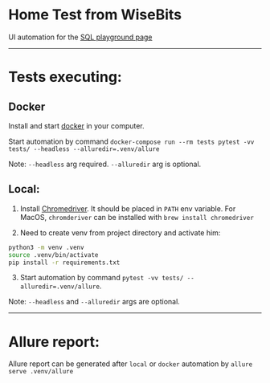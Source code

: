 # Home Test from WiseBits
UI automation for the [SQL playground page](https://www.w3schools.com/sql/trysql.asp?filename=trysql_asc)

---

# Tests executing:

## Docker
Install and start [docker](https://www.docker.com/) in your computer.

Start automation by command `docker-compose run --rm tests pytest -vv tests/ --headless --alluredir=.venv/allure
`

Note: `--headless` arg required. `--alluredir` arg is optional.

## Local:

1. Install [Chromedriver](https://chromedriver.chromium.org/). It should be placed in `PATH` env variable.
For MacOS, `chromderiver` can be installed with `brew install chromedriver`

2. Need to create venv from project directory and activate him:
```bash
python3 -m venv .venv
source .venv/bin/activate
pip install -r requirements.txt
```

3. Start automation by command `pytest -vv tests/ --alluredir=.venv/allure`. 

Note: `--headless` and `--alluredir` args are optional.

---

# Allure report:
Allure report can be generated after `local` or `docker` automation by `allure serve .venv/allure`
